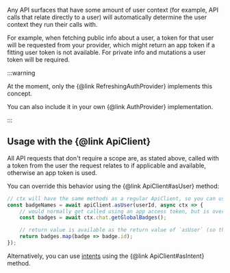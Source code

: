 Any API surfaces that have some amount of user context (for example, API calls that relate directly to a user)
will automatically determine the user context they run their calls with.

For example, when fetching public info about a user, a token for that user will be requested from your provider,
which might return an app token if a fitting user token is not available.
For private info and mutations a user token will be required.

:::warning

At the moment, only the {@link RefreshingAuthProvider} implements this concept.

You can also include it in your own {@link AuthProvider} implementation. 

:::

## Usage with the {@link ApiClient}

All API requests that don't require a scope are, as stated above,
called with a token from the user the request relates to if applicable and available, otherwise an app token is used.

You can override this behavior using the {@link ApiClient#asUser} method:

```ts
// ctx will have the same methods as a regular ApiClient, so you can use any of its methods
const badgeNames = await apiClient.asUser(userId, async ctx => {
	// would normally get called using an app access token, but is overridden to use the given user token
	const badges = await ctx.chat.getGlobalBadges();

	// return value is available as the return value of `asUser` (so this will carry over to `badgeNames`)
	return badges.map(badge => badge.id);
});
```

Alternatively, you can use [intents](/docs/auth/concepts/intents) using the {@link ApiClient#asIntent} method.
